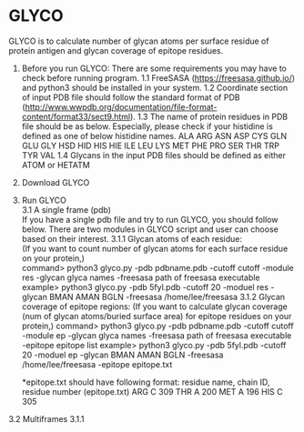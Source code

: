 # GLYCO

GLYCO is to calculate number of glycan atoms per surface residue of protein antigen and glycan coverage of epitope residues.

1. Before you run GLYCO: There are some requirements you may have to check before running program.
 1.1 FreeSASA (https://freesasa.github.io/) and python3 should be installed in your system.
 1.2 Coordinate section of input PDB file should follow the standard format of PDB (http://www.wwpdb.org/documentation/file-format-content/format33/sect9.html).
 1.3 The name of protein residues in PDB file should be as below. Especially, please check if your histidine is defined as one of below histidine names.
    ALA ARG ASN ASP CYS GLN GLU GLY HSD HID HIS HIE ILE LEU LYS MET PHE PRO SER THR TRP TYR VAL
 1.4 Glycans in the input PDB files should be defined as either ATOM or HETATM

2. Download GLYCO

3. Run GLYCO    
  3.1 A single frame (pdb)   
     If you have a single pdb file and try to run GLYCO, you should follow below. 
     There are two modules in GLYCO script and user can choose based on their interest. 
    3.1.1 Glycan atoms of each residue:  
          (If you want to count number of glycan atoms for each surface residue on your protein,)  
    command> python3 glyco.py -pdb pdbname.pdb -cutoff cutoff -module res -glycan glyca names -freesasa path of freesasa executable
    example> python3 glyco.py -pdb 5fyl.pdb -cutoff 20 -moduel res -glycan BMAN AMAN BGLN -freesasa /home/lee/freesasa
    3.1.2 Glycan coverage of epitope regions: 
          (If you want to calculate glycan coverage (num of glycan atoms/buried surface area) for epitope residues on your protein,)
    command> python3 glyco.py -pdb pdbname.pdb -cutoff cutoff -module ep -glycan glyca names -freesasa path of freesasa executable -epitope epitope list
    example> python3 glyco.py -pdb 5fyl.pdb -cutoff 20 -moduel ep -glycan BMAN AMAN BGLN -freesasa /home/lee/freesasa -epitope epitope.txt
    
    *epitope.txt should have following format: residue name, chain ID, residue number
    (epitope.txt)
     ARG C 309
     THR A 200
     MET A 196
     HIS C 305 
 
 3.2 Multiframes
   3.1.1 
